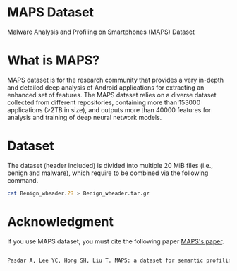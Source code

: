 # MAPS Dataset

Malware Analysis and Profiling on Smartphones (MAPS) Dataset

# What is MAPS?

MAPS dataset is for the research community that provides a very in-depth and detailed deep analysis of Android applications for 
extracting an enhanced set of features. The MAPS dataset relies on a diverse dataset collected from different repositories, 
containing more than 153000 applications (>2TB in size), and outputs more than 40000 features for analysis and training of deep neural network models.

# Dataset

The dataset (header included) is divided into multiple 20 MiB files (i.e., benign and malware), which require to be combined via the following command.

```bash
cat Benign_wheader.?? > Benign_wheader.tar.gz
```

# Acknowledgment

If you use MAPS dataset, you must cite the following paper [MAPS's paper](https://dl.acm.org/doi/10.1145/3556548.3559629).

```bash

Pasdar A, Lee YC, Hong SH, Liu T. MAPS: a dataset for semantic profiling and analysis of Android applications. InProceedings of the 17th ACM Workshop on Mobility in the Evolving Internet Architecture 2022 Oct 21 (pp. 13-18).

